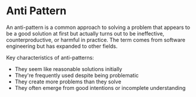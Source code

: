 # Anti Pattern


An anti-pattern is a common approach to solving a problem that appears to be a good solution at first but actually turns out to be ineffective, counterproductive, or harmful in practice. The term comes from software engineering but has expanded to other fields.

Key characteristics of anti-patterns:
- They seem like reasonable solutions initially
- They're frequently used despite being problematic
- They create more problems than they solve
- They often emerge from good intentions or incomplete understanding
